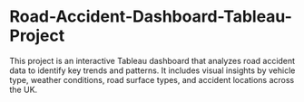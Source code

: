 # Road-Accident-Dashboard-Tableau-Project
This project is an interactive Tableau dashboard that analyzes road accident data to identify key trends and patterns. It includes visual insights by vehicle type, weather conditions, road surface types, and accident locations across the UK.
